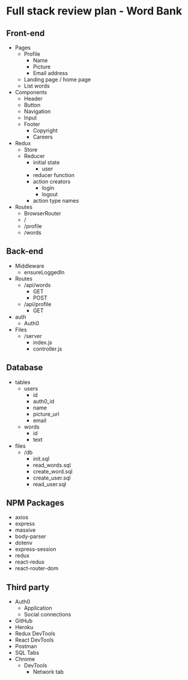 # Full stack review plan - Word Bank

## Front-end

* Pages
  * Profile
    * Name
    * Picture
    * Email address
  * Landing page / home page
  * List words
* Components
  * Header
  * Button
  * Navigation
  * Input
  * Footer
    * Copyright
    * Careers
* Redux
  * Store
  * Reducer
    * initial state
      * user
    * reducer function
    * action creators
      * login
      * logout
    * action type names
* Routes
  * BrowserRouter
  * /
  * /profile
  * /words

## Back-end

* Middleware
  * ensureLoggedIn
* Routes
  * /api/words
    * GET
    * POST
  * /api/profile
    * GET
* auth
  * Auth0
* Files
  * /server
    * index.js
    * controller.js

## Database

* tables
  * users
    * id
    * auth0_id
    * name
    * picture_url
    * email
  * words
    * id
    * text
* files
  * /db
    * init.sql
    * read_words.sql
    * create_word.sql
    * create_user.sql
    * read_user.sql


## NPM Packages

* axios
* express
* massive
* body-parser
* dotenv
* express-session
* redux
* react-redux
* react-router-dom

## Third party

* Auth0
  * Application
  * Social connections
* GitHub
* Heroku
* Redux DevTools
* React DevTools
* Postman
* SQL Tabs
* Chrome
  * DevTools
    * Network tab
